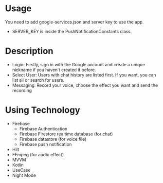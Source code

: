 # Usage
You need to add google-services.json and server key to use the app.
  - SERVER_KEY is inside the PushNotificationConstants class.

# Description
- Login: Firstly, sign in with the Google account and create a unique nickname if you haven't created it before.
- Select User: Users with chat history are listed first. If you want, you can list all or search for users.
- Messaging: Record your voice, choose the effect you want and send the recording

# Using Technology

- Firebase
  - Firebase Authentication
  - Firebase Firestore realtime database (for chat)
  - Firebase datastore (for voice file)
  - Firebase push notification
- Hilt
- FFmpeg (for audio effect)
- MVVM
- Kotlin
- UseCase
- Night Mode
